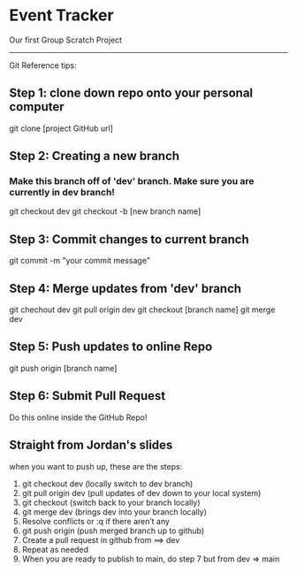 # Event Tracker

Our first Group Scratch Project

---

Git Reference tips:

## Step 1: clone down repo onto your personal computer

git clone [project GitHub url]

## Step 2: Creating a new branch

### Make this branch off of 'dev' branch. Make sure you are currently in dev branch!

git checkout dev
git checkout -b [new branch name]

## Step 3: Commit changes to current branch

git commit -m "your commit message"

## Step 4: Merge updates from 'dev' branch

git chechout dev
git pull origin dev
git checkout [branch name]
git merge dev

## Step 5: Push updates to online Repo

git push origin [branch name]

## Step 6: Submit Pull Request

Do this online inside the GitHub Repo!

## Straight from Jordan's slides

when you want to push up, these are the steps:

1. git checkout dev (locally switch to dev branch)
2. git pull origin dev (pull updates of dev down to your local system)
3. git checkout <your branch> (switch back to your branch locally)
4. git merge dev (brings dev into your branch locally)
5. Resolve conflicts or :q if there aren’t any
6. git push origin <your branch> (push merged branch up to github)
7. Create a pull request in github from <your branch> ==> dev
8. Repeat as needed
9. When you are ready to publish to main, do step 7 but from dev => main
